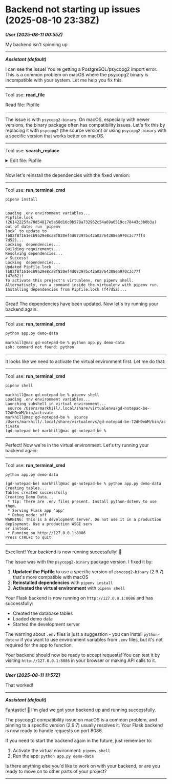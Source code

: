 <!-- Generated by SpecStory -->

<!-- cursor Session 3643f7c3-d083-4970-a92a-edaef0315be8 (2025-08-10 23:38Z) -->

# Backend not starting up issues (2025-08-10 23:38Z)

_**User (2025-08-11 00:55Z)**_

My backend isn't spinning up

---

_**Assistant (default)**_

I can see the issue! You're getting a PostgreSQL/psycopg2 import error. This is a common problem on macOS where the psycopg2 binary is incompatible with your system. Let me help you fix this.


---

Tool use: **read_file**

Read file: Pipfile

---

The issue is with `psycopg2-binary`. On macOS, especially with newer versions, the binary package often has compatibility issues. Let's fix this by replacing it with `psycopg2` (the source version) or using `psycopg2-binary` with a specific version that works better on macOS.


---

Tool use: **search_replace**


<details><summary>Edit file: Pipfile</summary>

**Chunk 1**
Lines added: 1, lines removed: 1

```diff
@@ -13,5 +13,5 @@
  marshmallow-sqlalchemy = "*"
  flask-bcrypt = "*"
- psycopg2-binary = "*"
+ psycopg2-binary = "==2.9.7"
  
  [dev-packages]
```

</details>

---

Now let's reinstall the dependencies with the fixed version:


---

Tool use: **run_terminal_cmd**

```bash
pipenv install
```

```

Loading .env environment variables...
Pipfile.lock (26142225fa70d54817e5a58d16c0b578a732962c54a69a6519cc78443c3b0b3a)
out of date: run `pipenv 
lock` to update to (b82f8f161ecb9a29e8ca8f820ef4d07397bc42a02764388ea970c3c77ff4
7d52)...
Locking  dependencies...
Building requirements...
Resolving dependencies...
✔ Success!
Locking  dependencies...
Updated Pipfile.lock (b82f8f161ecb9a29e8ca8f820ef4d07397bc42a02764388ea970c3c77f
f47d52)!
To activate this project's virtualenv, run pipenv shell.
Alternatively, run a command inside the virtualenv with pipenv run.
Installing dependencies from Pipfile.lock (f47d52)...
```

---

Great! The dependencies have been updated. Now let's try running your backend again:


---

Tool use: **run_terminal_cmd**

```bash
python app.py demo-data
```

```
markhill@mac gd-notepad-be % python app.py demo-data
zsh: command not found: python
```

---

It looks like we need to activate the virtual environment first. Let me do that:


---

Tool use: **run_terminal_cmd**

```bash
pipenv shell
```

```
markhill@mac gd-notepad-be % pipenv shell
Loading .env environment variables...
Launching subshell in virtual environment...
 source /Users/markhill/.local/share/virtualenvs/gd-notepad-be-72dH9eWM/bin/activate
markhill@mac gd-notepad-be %  source /Users/markhill/.local/share/virtualenvs/gd-notepad-be-72dH9eWM/bin/ac
tivate
(gd-notepad-be) markhill@mac gd-notepad-be %
```

---

Perfect! Now we're in the virtual environment. Let's try running your backend again:


---

Tool use: **run_terminal_cmd**

```bash
python app.py demo-data
```

```
(gd-notepad-be) markhill@mac gd-notepad-be % python app.py demo-data
Creating tables...
Tables created successfully
Creating Demo Data...
 * Tip: There are .env files present. Install python-dotenv to use them.
 * Serving Flask app 'app'
 * Debug mode: off
WARNING: This is a development server. Do not use it in a production deployment. Use a production WSGI serv
er instead.
 * Running on http://127.0.0.1:8086
Press CTRL+C to quit
```

---

Excellent! Your backend is now running successfully! 🎉

The issue was with the `psycopg2-binary` package version. I fixed it by:

1. **Updated the Pipfile** to use a specific version of `psycopg2-binary` (2.9.7) that's more compatible with macOS
2. **Reinstalled dependencies** with `pipenv install`
3. **Activated the virtual environment** with `pipenv shell`

Your Flask backend is now running on `http://127.0.0.1:8086` and has successfully:
- Created the database tables
- Loaded demo data
- Started the development server

The warning about `.env` files is just a suggestion - you can install `python-dotenv` if you want to use environment variables from `.env` files, but it's not required for the app to function.

Your backend should now be ready to accept requests! You can test it by visiting `http://127.0.0.1:8086` in your browser or making API calls to it.

---

_**User (2025-08-11 11:57Z)**_

That worked!

---

_**Assistant (default)**_

Fantastic! 🎉 I'm glad we got your backend up and running successfully. 

The psycopg2 compatibility issue on macOS is a common problem, and pinning to a specific version (2.9.7) usually resolves it. Your Flask backend is now ready to handle requests on port 8086.

If you need to start the backend again in the future, just remember to:
1. Activate the virtual environment: `pipenv shell`
2. Run the app: `python app.py demo-data`

Is there anything else you'd like to work on with your backend, or are you ready to move on to other parts of your project?

---

